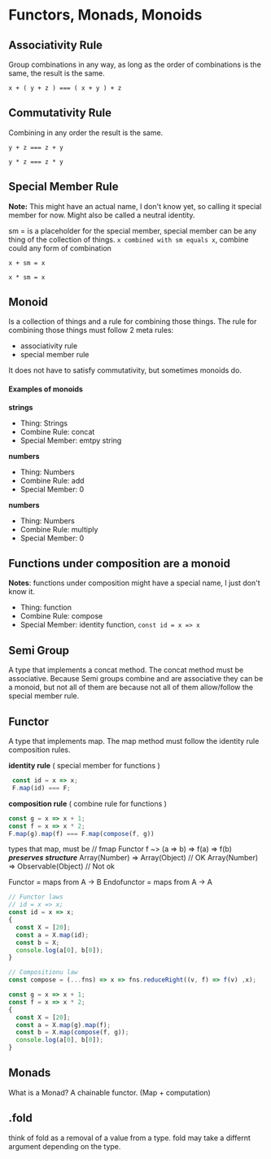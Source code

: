 # Functors, Monads, Monoids

## Associativity Rule
Group combinations in any way, as long as the order of combinations is the same, the result is the same.

`x + ( y + z ) === ( x + y ) + z`

## Commutativity Rule
Combining in any order the result is the same.

`y + z === z + y`

`y * z === z * y`

## Special Member Rule
__Note:__ This might have an actual name, I don't know yet, so calling it special member for now.
Might also be called a neutral identity.

sm = is a placeholder for the special member, special member can be any thing of the collection of things.
`x combined with sm equals x`, combine could any form of combination

`x + sm = x`

`x * sm = x`

## Monoid
Is a collection of things and a rule for combining those things.
The rule for combining those things must follow 2 meta rules: 

- associativity rule
- special member rule

It does not have to satisfy commutativity, but sometimes monoids do.

#### Examples of monoids
__strings__
- Thing: Strings
- Combine Rule: concat
- Special Member: emtpy string

__numbers__
- Thing: Numbers
- Combine Rule: add
- Special Member: 0

__numbers__
- Thing: Numbers
- Combine Rule: multiply
- Special Member: 0

## Functions under composition are a monoid
__Notes__: functions under composition might have a special name, I just don't know it.

- Thing: function
- Combine Rule: compose
- Special Member: identity function, `const id = x => x`



## Semi Group
A type that implements a concat method. The concat method must be associative. Because Semi groups combine and are associative they can be a monoid, but not all of them are because not all of them allow/follow the special member rule.


## Functor
A type that implements map. The map method must follow the identity rule composition rules.

__identity rule__ ( special member for functions )
```javascript
 const id = x => x;
 F.map(id) === F;
```
__composition rule__ ( combine rule for functions )
```javascript
const g = x => x + 1;
const f = x => x * 2;
F.map(g).map(f) === F.map(compose(f, g))
```


types that map, must be 
// fmap Functor f ~> (a => b) => f(a) => f(b)
___preserves structure___
Array(Number) => Array(Object) // OK
Array(Number) => Observable(Object) // Not ok

Functor = maps from A -> B
Endofunctor = maps from A -> A
```javascript
// Functor laws
// id = x => x;
const id = x => x;
{
  const X = [20];
  const a = X.map(id);
  const b = X;
  console.log(a[0], b[0]);
}

// Compositionu law
const compose = (...fns) => x => fns.reduceRight((v, f) => f(v) ,x);

const g = x => x + 1;
const f = x => x * 2;
{
  const X = [20];
  const a = X.map(g).map(f);
  const b = X.map(compose(f, g));
  console.log(a[0], b[0]);
}
```
## Monads
What is a Monad?
A chainable functor. (Map + computation)

## .fold
think of fold as a removal of a value from a type. fold may take a differnt argument depending on the type.
